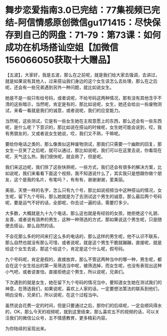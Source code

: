 # 舞步恋爱指南3.0已完结：77集视频已完结-阿信情感原创微信gu171415：尽快保存到自己的网盘：71-79：第73课：如何成功在机场搭讪空姐【加微信156066050获取十大赠品】

【五波】，大家好，我是五波，那么在之前呢，就是我们给大家去强调，去讲过，就是如果说有其他人，过来搭讪我们身边的这个女生该怎么去处理，那么在之后呢，还会有一些兄弟遇到另外一种问题，就比如说女生。

她是不是一般只有给号码，或者说呢，不给号码这两种情况，那有没有其他含乎不清的这些暗示，当然呢，肯定是有的，那比如说呢，女生，她还会给出一些废物测试，来看一看就是我们的诚意，或者说呢，我们的应变能力。

当然呢，这些测试，它是有一些女生她在主观意愿上的东西，那么还会有一些东西呢，是什么呢？下意识的，那比如说在搭讪的时候呢，女生她可能会说到，哎，我有男朋友的，又或者说女生她说，哎，我们又不熟，干嘛呢。

要给你电话之类的，那么像类似这种废物测试，那我们只需要一个幽默的回复，那女生一旦笑了之后呢，就可以通过，那比如说呢，我们可以在这里去说，你看现在呢，天气这么热，我们很快呢，就会熟了，但是呢。

我们来这边呢，我们除了这些快熟呢，一些方式，我们还会有很多的解决方案，比如说呢，我们来看看下面这个视频，我不知道说什么了，其实我只是想跟你做个朋友，这个是我的名片，有笔吗？，有有有，谢谢谢谢，爱美丽。

美丽，天使一样的名字，怎么只有九个号，那比如说视频当中这种搭讪的情况，女生呢，留下九个号码，那么她就是为了去测试这个男生的诚意，那么最后两个号码呢，要是运气不好的话，全部呢，你去试一遍的话，需要打多少。

大多数，大概就是九十九个电话，那么这也就是有经验的女孩，她拒绝这个礼貌、友善，或者说有涵养的男生，这种一种筛选的方式，那如果说这个男生呢，只是随便去搭讪，那么自然的话。

不会花那么多的时间来打这么多的电话的，那么这样的男生呢，他不认识不联系，那么自然也就没有那么可惜，或者说呢，就是这个男生干脆就蹦蹦，直接呢，就是给这个女生去说，那这个给这个，肯定是这个什么呢，假号码。

九个号码呢，肯定是假的，直接放弃，那么不管这两种当中的哪一种，男生呢，都会在这个女生给出的第一笼筛选当中呢，被筛选掉，而女生呢，也没有表现出这种小气吧，或者说害怕，直接拒绝这个男生，所以说呢，兄弟们。

下次遇到的就是女生，她在留下九个号码的情况当中，要知道女生她在测试我们的神意，在筛选我们，如果说呢，喜欢上人家的话，一定要想法策法的联系到他们，明白没有，兄弟们，所以说呢，在这个过程当中。

虽然说会花费一定的时间，但是只要通过之后，那你们的后续呢，一定会顺风得水的，OK，那么今天的视频呢，就到这里结束，那么喜欢五不的视频的话，可以关注我们的微信公众号，五不情感教育，更多精彩内容。

为你陆续的呈现出来。